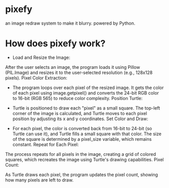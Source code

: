 # pixefy
an image redraw system to make it blurry. powered by Python.

# How does pixefy work?
- Load and Resize the Image:

After the user selects an image, the program loads it using Pillow (PIL.Image) and resizes it to the user-selected resolution (e.g., 128x128 pixels).
Pixel Color Extraction:

- The program loops over each pixel of the resized image.
It gets the color of each pixel using image.getpixel() and converts the 24-bit RGB color to 16-bit (RGB 565) to reduce color complexity.
Position Turtle:

- Turtle is positioned to draw each "pixel" as a small square.
The top-left corner of the image is calculated, and Turtle moves to each pixel position by adjusting its x and y coordinates.
Set Color and Draw:

- For each pixel, the color is converted back from 16-bit to 24-bit (so Turtle can use it), and Turtle fills a small square with that color.
The size of the square is determined by a pixel_size variable, which remains constant.
Repeat for Each Pixel:

The process repeats for all pixels in the image, creating a grid of colored squares, which recreates the image using Turtle's drawing capabilities.
Pixel Count:

As Turtle draws each pixel, the program updates the pixel count, showing how many pixels are left to draw.
